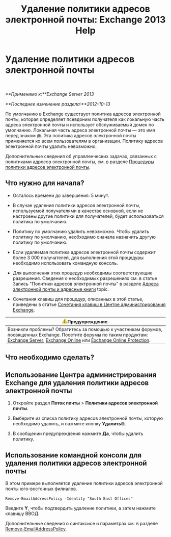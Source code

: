 ﻿---
title: 'Удаление политики адресов электронной почты: Exchange 2013 Help'
TOCTitle: Удаление политики адресов электронной почты
ms:assetid: f1d05223-7d41-406d-8fae-f4227be1c1c2
ms:mtpsurl: https://technet.microsoft.com/ru-ru/library/Bb125181(v=EXCHG.150)
ms:contentKeyID: 50489491
ms.date: 04/30/2018
mtps_version: v=EXCHG.150
ms.translationtype: HT
---

# Удаление политики адресов электронной почты

 

_**Применимо к:**Exchange Server 2013_

_**Последнее изменение раздела:**2012-10-13_

По умолчанию в Exchange существует политика адресов электронной почты, которая определяет псевдоним получателя как локальную часть адреса электронной почты и использует обслуживаемый домен по умолчанию. Локальная часть адреса электронной почты — это имя перед знаком @. Эта политика адресов электронной почты применяется ко всем пользователям в организации. Политику адресов электронной почты удалить невозможно.

Дополнительные сведения об управленческих задачах, связанных с политиками адресов электронной почты, см. в разделе [Процедуры политики адресов электронной почты](email-address-policy-procedures-exchange-2013-help.md).

## Что нужно для начала?

  - Осталось времени до завершения: 5 минут.

  - В случае удаления политики адресов электронной почты, используемой получателями в качестве основной, если не настроены другие политики для получателей, будет использоваться политика по умолчанию.

  - Политику по умолчанию удалить невозможно. Чтобы удалить политику по умолчанию, необходимо сначала назначить другую политику по умолчанию.

  - Если удаляемая политика адресов электронной почты содержит более 3 000 получателей, для выполнения этой процедуры необходимо использовать командную консоль.

  - Для выполнения этих процедур необходимы соответствующие разрешения. Сведения о необходимых разрешениях см. в статье Запись "Политики адресов электронной почты" в разделе [Адреса электронной почты и адресные книги](email-addresses-and-address-books-exchange-2013-help.md) topic.

  - Сочетания клавиш для процедур, описанных в этой статье, приведены в статье [Сочетания клавиш в Центре администрирования Exchange](keyboard-shortcuts-in-the-exchange-admin-center-exchange-online-protection-help.md).

<table>
<thead>
<tr class="header">
<th><img src="images/JJ983803.warning(EXCHG.150).gif" title="Предупреждение" alt="Предупреждение" />Предупреждение.</th>
</tr>
</thead>
<tbody>
<tr class="odd">
<td>Возникли проблемы? Обратитесь за помощью к участникам форумов, посвященных Exchange. Посетите форумы по таким продуктам: <a href="https://go.microsoft.com/fwlink/p/?linkid=60612">Exchange Server</a>, <a href="https://go.microsoft.com/fwlink/p/?linkid=267542">Exchange Online</a> или <a href="https://go.microsoft.com/fwlink/p/?linkid=285351">Exchange Online Protection</a>.</td>
</tr>
</tbody>
</table>


## Что необходимо сделать?

## Использование Центра администрирования Exchange для удаления политики адресов электронной почты

1.  Откройте раздел **Поток почты** \> **Политики адресов электронной почты**.

2.  Выберите из списка политику адресов электронной почты, которую необходимо удалить, и нажмите кнопку **Удалить**![Значок удаления](images/Dd979797.14f639f6-61e8-4418-bbfb-0db14de9d2f5(EXCHG.150).gif "Значок удаления").

3.  В сообщении предупреждения нажмите **Да**, чтобы удалить политику.

## Использование командной консоли для удаления политики адресов электронной почты

В этом примере выполняется удаление политики адресов электронной почты юго-восточных филиалов.

    Remove-EmailAddressPolicy -Identity "South East Offices"

Введите **Y**, чтобы подтвердить удаление политики, а затем нажмите клавишу ВВОД.

Дополнительные сведения о синтаксисе и параметрах см. в разделе [Remove-EmailAddressPolicy](https://technet.microsoft.com/ru-ru/library/bb124504\(v=exchg.150\)).

